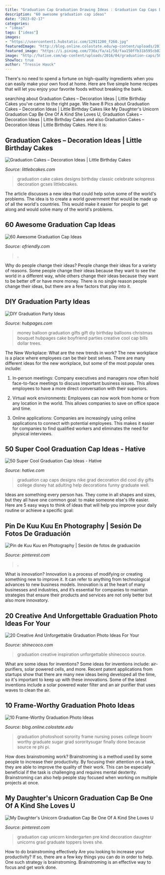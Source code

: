 ```yaml
---
title: "Graduation Cap Graduation Drawing Ideas : Graduation Cap Caps Designs Nike Grad Decoration Did Cool Diy Gifts College Disney Hat Adulting Help Decorations Funny Graduate Well"
description: "60 awesome graduation cap ideas"
date: "2023-02-17"
categories:
- "ideas"
tags: ["ideas"]
images:
- "https://usercontent1.hubstatic.com/12911200_f260.jpg"
featuredImage: "http://blog.online.colostate.edu/wp-content/uploads/2016/05/d0b13224d4f1b8677322e990a03b2108-300x231.jpg"
featured_image: "https://i.pinimg.com/736x/fa/a1/50/faa150ffb31b595cb0272c467cc18da9.jpg"
image: "http://hative.com/wp-content/uploads/2016/04/graduation-caps/50-super-cool-graduation-cap-ideas.jpg"
ShowToc: true
author: "Tressie Hauck"
---
```



There's no need to spend a fortune on high-quality ingredients when you can easily make your own food at home. Here are five simple home recipes that will let you enjoy your favorite foods without breaking the bank.

	

		
searching about Graduation Cakes – Decoration Ideas | Little Birthday Cakes you've came to the right page. We have 8 Pics about Graduation Cakes – Decoration Ideas | Little Birthday Cakes like My Daughter&#039;s Unicorn Graduation Cap Be One Of A Kind She Loves U, Graduation Cakes – Decoration Ideas | Little Birthday Cakes and also Graduation Cakes – Decoration Ideas | Little Birthday Cakes. Here it is:
		
    
## Graduation Cakes – Decoration Ideas | Little Birthday Cakes

<img loading=lazy src="https://www.littlebcakes.com/wp-content/uploads/2013/08/Graduation-Cake-Pics.jpg" onerror="this.onerror=null;this.src='https://tse4.mm.bing.net/th?id=OIP.FzF5xyvvONHBAF88429-cgHaJ4&amp;pid=15.1';" alt="Graduation Cakes – Decoration Ideas | Little Birthday Cakes">

_Source: littlebcakes.com_

>graduation cake cakes designs birthday classic celebrate solopress decoration gcses littlebcakes. 

	

The article discusses a new idea that could help solve some of the world's problems. The idea is to create a world government that would be made up of all the world's countries. This would make it easier for people to get along and would solve many of the world's problems.

    
## 60 Awesome Graduation Cap Ideas

<img loading=lazy src="https://ofriendly.com/wp-content/uploads/2016/11/graduation-caps/30-graduation-cap-ideas.jpg" onerror="this.onerror=null;this.src='https://tse3.mm.bing.net/th?id=OIP.VygehFrm8uD94KDv_-qDzAHaJ4&amp;pid=15.1';" alt="60 Awesome Graduation Cap Ideas">

_Source: ofriendly.com_

>. 

	

Why do people change their ideas?
People change their ideas for a variety of reasons. Some people change their ideas because they want to see the world in a different way, while others change their ideas because they want to be better off or have more money. There is no single reason people change their ideas, but there are a few factors that play into it.

    
## DIY Graduation Party Ideas

<img loading=lazy src="https://usercontent1.hubstatic.com/12911200_f260.jpg" onerror="this.onerror=null;this.src='https://tse1.mm.bing.net/th?id=OIP.r47RUdw7PpLAZSN42hz90QHaNJ&amp;pid=15.1';" alt="DIY Graduation Party Ideas">

_Source: hubpages.com_

>money balloon graduation gifts gift diy birthday balloons christmas bouquet hubpages cake boyfriend parties creative cool cap bills dollar trees. 

	

The New Workplace: What are the new trends in work?
The new workplace is a place where employees can be their best selves. There are many different ideas for the new workplace, but some of the most popular ones include:
1. In-person meetings: Company executives and managers now often hold face-to-face meetings to discuss important business issues. This allows employees to have a more direct conversation with their superiors.

2. Virtual work environments: Employees can now work from home or from any location in the world. This allows companies to save on office space and time.

3. Online applications: Companies are increasingly using online applications to connect with potential employees. This makes it easier for companies to find qualified workers and eliminates the need for physical interviews.

    
## 50 Super Cool Graduation Cap Ideas - Hative

<img loading=lazy src="http://hative.com/wp-content/uploads/2016/04/graduation-caps/50-super-cool-graduation-cap-ideas.jpg" onerror="this.onerror=null;this.src='https://tse4.mm.bing.net/th?id=OIP.Oo9AMMZxfe2fd3FYFlBc_gHaJ4&amp;pid=15.1';" alt="50 Super Cool Graduation Cap Ideas - Hative">

_Source: hative.com_

>graduation cap caps designs nike grad decoration did cool diy gifts college disney hat adulting help decorations funny graduate well. 

	

Ideas are something every person has. They come in all shapes and sizes, but they all have one common goal: to make someone else's life easier. Here are 5 easy ways to think of ideas that will help you improve your daily routine or achieve a specific goal: 

    
## Pin De Kuu Kuu En Photography | Sesión De Fotos De Graduación

<img loading=lazy src="https://i.pinimg.com/736x/b7/c3/9a/b7c39aa3f9e3f08b804779bdfe27d8ac.jpg" onerror="this.onerror=null;this.src='https://tse1.mm.bing.net/th?id=OIP.KVK8ho4VgGV1MtVFYaZD6QHaNJ&amp;pid=15.1';" alt="Pin de Kuu Kuu en Photography | Sesión de fotos de graduación">

_Source: pinterest.com_

>. 

	

What is innovation?
Innovation is a process of modifying or creating something new to improve it. It can refer to anything from technological advances to new business models. Innovation is at the heart of many businesses and industries, and it’s essential for companies to maintain strategies that ensure their products and services are not only better but also more innovatory.

    
## 20 Creative And Unforgettable Graduation Photo Ideas For Your

<img loading=lazy src="https://shinecoco.com/wp-content/uploads/2020/05/emilyrummel.com_.jpg" onerror="this.onerror=null;this.src='https://tse4.mm.bing.net/th?id=OIP.G5bzhhLFFvWNyeBgZioceAHaLF&amp;pid=15.1';" alt="20 Creative And Unforgettable Graduation Photo Ideas For Your">

_Source: shinecoco.com_

>graduation creative inspiration unforgettable shinecoco source. 

	

What are some ideas for inventions?
Some ideas for inventions include: air-purifiers, solar powered cells, and more. Recent patent applications from startups show that there are many new ideas being developed all the time, so it's important to keep up with these innovations. Some of the latest inventions include a solar powered water filter and an air purifier that uses waves to clean the air.

    
## 10 Frame-Worthy Graduation Photo Ideas

<img loading=lazy src="http://blog.online.colostate.edu/wp-content/uploads/2016/05/d0b13224d4f1b8677322e990a03b2108-300x231.jpg" onerror="this.onerror=null;this.src='https://tse3.mm.bing.net/th?id=OIP.FYjyPF6IBpNn1sYWuO54_QAAAA&amp;pid=15.1';" alt="10 Frame-Worthy Graduation Photo Ideas">

_Source: blog.online.colostate.edu_

>graduation photoshoot sorority frame nursing poses college boom worthy graduate sugar grad sororitysugar finally done because source re phi pi. 

	

How does brainstroming work?
Brainstroming is a method used by some people to increase their productivity. By focusing their attention on a task, they are able to improve the quality of their work. This can be especially beneficial if the task is challenging and requires mental dexterity. Brainstroming can also help people stay focused when working on multiple projects at once.

    
## My Daughter&#039;s Unicorn Graduation Cap Be One Of A Kind She Loves U

<img loading=lazy src="https://i.pinimg.com/736x/fa/a1/50/faa150ffb31b595cb0272c467cc18da9.jpg" onerror="this.onerror=null;this.src='https://tse4.mm.bing.net/th?id=OIP.zRj_D7c4LGtKo44065NEqwHaLF&amp;pid=15.1';" alt="My Daughter&#039;s Unicorn Graduation Cap Be One Of A Kind She Loves U">

_Source: pinterest.com_

>graduation cap unicorn kindergarten pre kind decoration daughter unicorns grad graduate toppers loves she. 

	

How to do brainstroming effectively
Are you looking to increase your productivity? If so, there are a few key things you can do in order to help. One such strategy is brainstroming. Brainstroming is an effective way to focus and get work done.

